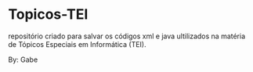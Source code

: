 # Topicos-TEI

repositório criado para salvar os códigos xml e java ultilizados na matéria de Tópicos Especiais em Informática (TEI).

By: Gabe
